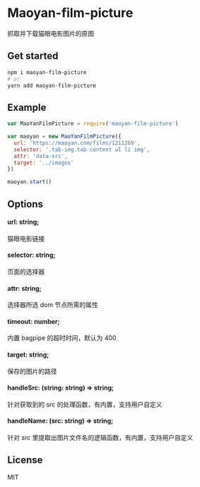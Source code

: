 # Maoyan-film-picture

抓取并下载猫眼电影图片的原图

## Get started

```bash
npm i maoyan-film-picture
# or
yarn add maoyan-film-picture
```

## Example

```js
var MaoYanFilmPicture = require('maoyan-film-picture')

var maoyan = new MaoYanFilmPicture({
  url: 'https://maoyan.com/films/1211269',
  selector: '.tab-img.tab-content ul li img',
  attr: 'data-src',
  target: '../images'
})

maoyan.start()
```

## Options

#### url: string;

猫眼电影链接

#### selector: string;

页面的选择器

#### attr: string;

选择器所选 dom 节点所需的属性

#### timeout: number;

内置 bagpipe 的超时时间，默认为 400

#### target: string;

保存的图片的路径

#### handleSrc: (string: string) => string;

针对获取到的 src 的处理函数，有内置，支持用户自定义

#### handleName: (src: string) => string;

针对 src 里提取出图片文件名的逻辑函数，有内置，支持用户自定义

## License

MIT


